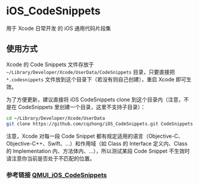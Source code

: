 # iOS_CodeSnippets

用于 Xcode 日常开发 的 iOS 通用代码片段集

## 使用方式

Xcode 的 Code Snippets 文件存放于 `~/Library/Developer/Xcode/UserData/CodeSnippets` 目录，只要直接把 `*.codesnippets` 文件放到这个目录下（若没有则自己创建），重启 Xcode 即可生效。

为了方便更新，建议直接将 iOS CodeSnippets clone 到这个目录内（注意，不是在 CodeSnippets 里创建一个目录，这里不支持子目录）：

```bash
cd ~/Library/Developer/Xcode/UserData
git clone https://github.com/cqzhong/iOS_CodeSnippets.git CodeSnippets
```

注意，Xcode 对每一段 Code Snippet 都有规定适用的语言（Objective-C、Objective-C++、Swift、...）和作用域（如 Class 的 Interface 定义内、Class 的 Implementation 内、方法体内、...），所以测试某段 Code Snippet 不生效时请注意你当前是否处于不匹配的位置。

### 参考链接 [QMUI_iOS_CodeSnippets](https://github.com/QMUI/QMUI_iOS_CodeSnippets)
